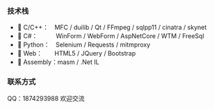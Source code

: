 ### 技术栈

- 🍎 C/C++：　MFC / duilib / Qt / FFmpeg / sqlpp11 / cinatra / skynet
- 🍐 C#：　　　WinForm / WebForm / AspNetCore / WTM / FreeSql
- 🍋 Python：　Selenium / Requests / mitmproxy
- 🍌 Web：　　HTML5 / JQuery / Bootstrap
- 🍉 Assembly：masm / .Net IL

### 联系方式

QQ：1874293988 欢迎交流
